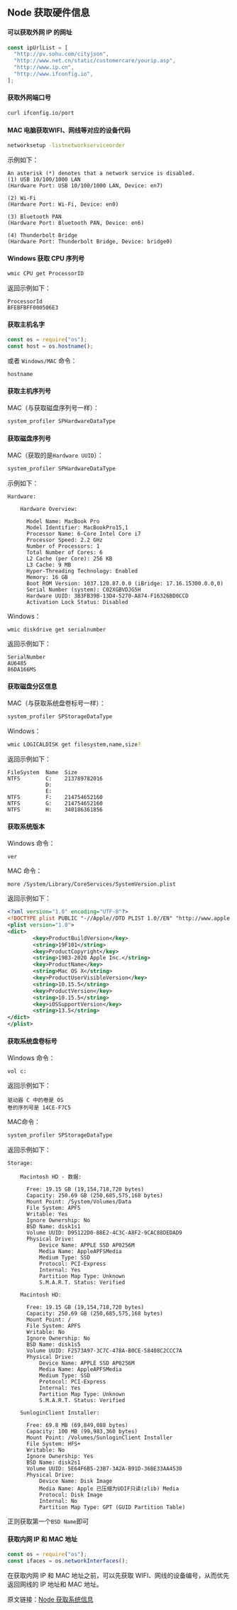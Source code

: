 ## Node 获取硬件信息
####  可以获取外网 IP 的网址
```js
const ipUrlList = [
  "http://pv.sohu.com/cityjson",
  "http://www.net.cn/static/customercare/yourip.asp",
  "http://www.ip.cn",
  "http://www.ifconfig.io",
];
```

#### 获取外网端口号

```bash
curl ifconfig.io/port 
```

#### MAC 电脑获取WIFI、网线等对应的设备代码
```bash
networksetup -listnetworkserviceorder
```
示例如下：
```
An asterisk (*) denotes that a network service is disabled.
(1) USB 10/100/1000 LAN
(Hardware Port: USB 10/100/1000 LAN, Device: en7)

(2) Wi-Fi
(Hardware Port: Wi-Fi, Device: en0)

(3) Bluetooth PAN
(Hardware Port: Bluetooth PAN, Device: en6)

(4) Thunderbolt Bridge
(Hardware Port: Thunderbolt Bridge, Device: bridge0)
```


#### Windows 获取 CPU 序列号

```bash
wmic CPU get ProcessorID
```
返回示例如下：
```
ProcessorId
BFEBFBFF000506E3
```
#### 获取主机名字
```js
const os = require("os");
const host = os.hostname();
```
或者 `Windows/MAC` 命令：
```
hostname
```
#### 获取主机序列号
MAC（与获取磁盘序列号一样）：
```bash
system_profiler SPHardwareDataType
```
#### 获取磁盘序列号
MAC（获取的是`Hardware UUID`）：
```bash
system_profiler SPHardwareDataType
```
示例如下：
```
Hardware:

    Hardware Overview:

      Model Name: MacBook Pro
      Model Identifier: MacBookPro15,1
      Processor Name: 6-Core Intel Core i7
      Processor Speed: 2.2 GHz
      Number of Processors: 1
      Total Number of Cores: 6
      L2 Cache (per Core): 256 KB
      L3 Cache: 9 MB
      Hyper-Threading Technology: Enabled
      Memory: 16 GB
      Boot ROM Version: 1037.120.87.0.0 (iBridge: 17.16.15300.0.0,0)
      Serial Number (system): C02XGBVDJG5H
      Hardware UUID: 3B3FB39B-13D4-5270-A874-F16326BD0CCD
      Activation Lock Status: Disabled
```
Windows：
```
wmic diskdrive get serialnumber
```
返回示例如下：
```
SerialNumber
AU6485
86DA166MS
```
#### 获取磁盘分区信息
MAC（与获取系统盘卷标号一样）：
```bash
system_profiler SPStorageDataType
```
Windows：
```bash
wmic LOGICALDISK get filesystem,name,size?
```
返回示例如下：
```
FileSystem  Name  Size
NTFS        C:    213789782016
            D:
            E:
NTFS        F:    214754652160
NTFS        G:    214754652160
NTFS        H:    340186361856
```

#### 获取系统版本
Windows 命令：
```
ver
```
MAC 命令：
```
more /System/Library/CoreServices/SystemVersion.plist
```
返回示例如下：
```xml
<?xml version="1.0" encoding="UTF-8"?>
<!DOCTYPE plist PUBLIC "-//Apple//DTD PLIST 1.0//EN" "http://www.apple.com/DTDs/PropertyList-1.0.dtd">
<plist version="1.0">
<dict>
        <key>ProductBuildVersion</key>
        <string>19F101</string>
        <key>ProductCopyright</key>
        <string>1983-2020 Apple Inc.</string>
        <key>ProductName</key>
        <string>Mac OS X</string>
        <key>ProductUserVisibleVersion</key>
        <string>10.15.5</string>
        <key>ProductVersion</key>
        <string>10.15.5</string>
        <key>iOSSupportVersion</key>
        <string>13.5</string>
</dict>
</plist>
```

#### 获取系统盘卷标号
Windows 命令：
```
vol c:
```
返回示例如下：
```
驱动器 C 中的卷是 OS
卷的序列号是 14CE-F7C5
```
MAC命令：
```bash
system_profiler SPStorageDataType
```
返回示例如下：
```
Storage:

    Macintosh HD - 数据:

      Free: 19.15 GB (19,154,718,720 bytes)
      Capacity: 250.69 GB (250,685,575,168 bytes)
      Mount Point: /System/Volumes/Data
      File System: APFS
      Writable: Yes
      Ignore Ownership: No
      BSD Name: disk1s1
      Volume UUID: D95122D0-B8E2-4C3C-A8F2-9CAC88DEDAD9
      Physical Drive:
          Device Name: APPLE SSD AP0256M
          Media Name: AppleAPFSMedia
          Medium Type: SSD
          Protocol: PCI-Express
          Internal: Yes
          Partition Map Type: Unknown
          S.M.A.R.T. Status: Verified

    Macintosh HD:

      Free: 19.15 GB (19,154,718,720 bytes)
      Capacity: 250.69 GB (250,685,575,168 bytes)
      Mount Point: /
      File System: APFS
      Writable: No
      Ignore Ownership: No
      BSD Name: disk1s5
      Volume UUID: F2573A97-3C7C-478A-B0CE-58408C2CCC7A
      Physical Drive:
          Device Name: APPLE SSD AP0256M
          Media Name: AppleAPFSMedia
          Medium Type: SSD
          Protocol: PCI-Express
          Internal: Yes
          Partition Map Type: Unknown
          S.M.A.R.T. Status: Verified

    SunloginClient Installer:

      Free: 69.8 MB (69,849,088 bytes)
      Capacity: 100 MB (99,983,360 bytes)
      Mount Point: /Volumes/SunloginClient Installer
      File System: HFS+
      Writable: No
      Ignore Ownership: Yes
      BSD Name: disk2s1
      Volume UUID: 5E64F6B5-23B7-3A2A-B91D-36BE33AA4530
      Physical Drive:
          Device Name: Disk Image
          Media Name: Apple 已压缩为UDIF只读(zlib) Media
          Protocol: Disk Image
          Internal: No
          Partition Map Type: GPT (GUID Partition Table)
```
正则获取第一个`BSD Name`即可

#### 获取内网 IP 和 MAC 地址
```js
const os = require("os");
const ifaces = os.networkInterfaces();
```
在获取内网 IP 和 MAC 地址之前，可以先获取 WIFI、网线的设备编号，从而优先返回网线的 IP 地址和 MAC 地址。

原文链接：[Node 获取系统信息](https://uwayfly.com/detail/24)

